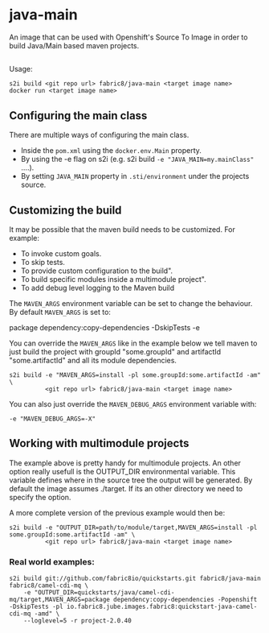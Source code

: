 # java-main

An image that can be used with Openshift's Source To Image in order to build Java/Main based maven projects.

##
Usage:

	s2i build <git repo url> fabric8/java-main <target image name>
	docker run <target image name>

## Configuring the main class

There are multiple ways of configuring the main class.

- Inside the `pom.xml` using the `docker.env.Main` property.
- By using the -e flag on s2i (e.g. s2i build `-e "JAVA_MAIN=my.mainClass"` ....).
- By setting `JAVA_MAIN` property in `.sti/environment` under the projects source.

## Customizing the build

It may be possible that the maven build needs to be customized. For example:

- To invoke custom goals.
- To skip tests.
- To provide custom configuration to the build".
- To build specific modules inside a multimodule project".
- To add debug level logging to the Maven build

The `MAVEN_ARGS` environment variable can be set to change the behaviour. By
default `MAVEN_ARGS` is set to:

  package dependency:copy-dependencies -DskipTests -e

You can override the `MAVEN_ARGS` like in the example below we tell maven to just build the project with groupId "some.groupId" and artifactId "some.artifactId" and all its module dependencies.

	s2i build -e "MAVEN_ARGS=install -pl some.groupId:some.artifactId -am" \ 
	          <git repo url> fabric8/java-main <target image name>

You can also just override the `MAVEN_DEBUG_ARGS` environment variable with:

    -e "MAVEN_DEBUG_ARGS=-X"

## Working with multimodule projects
The example above is pretty handy for multimodule projects. An other option really usefull is the OUTPUT_DIR environmental variable. This variable defines where in the source tree the output will be generated. By default the image assumes ./target. If its an other directory we need to specify the option.

A more complete version of the previous example would then be:

	s2i build -e "OUTPUT_DIR=path/to/module/target,MAVEN_ARGS=install -pl some.groupId:some.artifactId -am" \
	          <git repo url> fabric8/java-main <target image name>

### Real world examples:

	s2i build git://github.com/fabric8io/quickstarts.git fabric8/java-main fabric8/camel-cdi-mq \
	    -e "OUTPUT_DIR=quickstarts/java/camel-cdi-mq/target,MAVEN_ARGS=package dependency:copy-dependencies -Popenshift -DskipTests -pl io.fabric8.jube.images.fabric8:quickstart-java-camel-cdi-mq -amd" \
	    --loglevel=5 -r project-2.0.40


